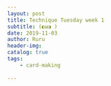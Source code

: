 ```yaml
---
layout: post
title: Technique Tuesday week 1
subtitle: (◐ω◑ )
date: 2019-11-03
author: Ruru
header-img: 
catalog: true
tags:
    - card-making
 
---   
```

